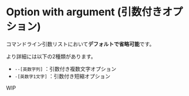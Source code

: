 # Option with argument (引数付きオプション)

コマンドライン引数リストにおいて**デフォルトで省略可能**です。

より詳細には以下の2種類があります。

- ``--[英数字列]`` ：引数付き複数文字オプション
- `-[英数字1文字]` ：引数付き短縮オプション

WIP

